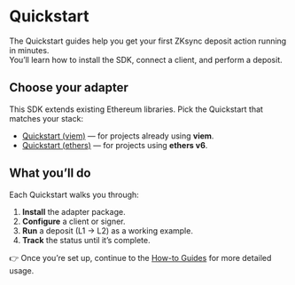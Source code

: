 # Quickstart

The Quickstart guides help you get your first ZKsync deposit action running in minutes.  
You’ll learn how to install the SDK, connect a client, and perform a deposit.

## Choose your adapter

This SDK extends existing Ethereum libraries. Pick the Quickstart that matches your stack:

- [Quickstart (viem)](viem.md) — for projects already using **viem**.
- [Quickstart (ethers)](ethers.md) — for projects using **ethers v6**.

## What you’ll do

Each Quickstart walks you through:

1. **Install** the adapter package.  
2. **Configure** a client or signer.  
3. **Run** a deposit (L1 → L2) as a working example.  
4. **Track** the status until it’s complete.  

👉 Once you’re set up, continue to the [How-to Guides](../guides/index.md) for more detailed usage.
